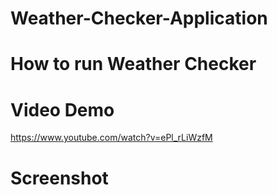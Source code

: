 # Weather-Checker-Application

# How to run Weather Checker

# Video Demo
https://www.youtube.com/watch?v=ePl_rLiWzfM

# Screenshot
